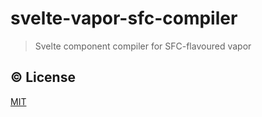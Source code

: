 # svelte-vapor-sfc-compiler

> Svelte component compiler for SFC-flavoured vapor

## ©️ License

[MIT](http://opensource.org/licenses/MIT)
